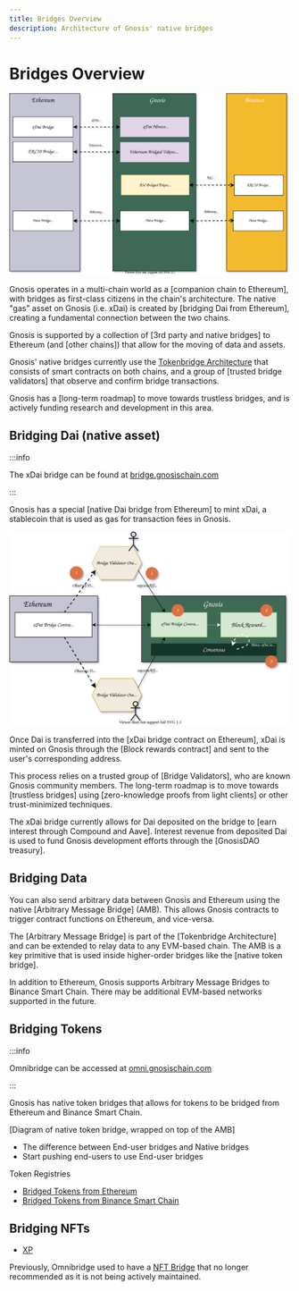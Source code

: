 ```yaml
---
title: Bridges Overview
description: Architecture of Gnosis' native bridges
---
```


# Bridges Overview

![Diagrams overview of Bridges](./diagrams/bridge-overview.svg)

Gnosis operates in a multi-chain world as a [companion chain to Ethereum], with bridges as first-class citizens in the chain's architecture. The native "gas" asset on Gnosis (i.e. xDai) is created by [bridging Dai from Ethereum], creating a fundamental connection between the two chains.

Gnosis is supported by a collection of [3rd party and native bridges] to Ethereum (and [other chains]) that allow for the moving of data and assets.

Gnosis' native bridges currently use the [Tokenbridge Architecture](https://docs.tokenbridge.net/) that consists of smart contracts on both chains, and a group of [trusted bridge validators] that observe and confirm bridge transactions.

Gnosis has a [long-term roadmap] to move towards trustless bridges, and is actively funding research and development in this area.

## Bridging Dai (native asset)

:::info

The xDai bridge can be found at [bridge.gnosischain.com](https://bridge.gnosischain.com/)

:::

Gnosis has a special [native Dai bridge from Ethereum] to mint xDai, a stablecoin that is used as gas for transaction fees in Gnosis.

![xDai Bridge Diagram](./diagrams/dai-bridge.svg)

Once Dai is transferred into the [xDai bridge contract on Ethereum], xDai is minted on Gnosis through the [Block rewards contract] and sent to the user's corresponding address.

This process relies on a trusted group of [Bridge Validators], who are known Gnosis  community members. The long-term roadmap is to move towards [trustless bridges] using 
 [zero-knowledge proofs from light clients] or other trust-minimized techniques.

The xDai bridge currently allows for Dai deposited on the bridge to [earn interest through Compound and Aave]. Interest revenue from deposited Dai is used to fund Gnosis development efforts through the [GnosisDAO treasury].

## Bridging Data

You can also send arbitrary data between Gnosis and Ethereum using the native [Arbitrary Message Bridge] (AMB). This allows Gnosis contracts to trigger contract functions on Ethereum, and vice-versa. 

The [Arbitrary Message Bridge] is part of the [Tokenbridge Architecture] and can be extended to relay data to any EVM-based chain. The AMB is a key primitive that is used inside higher-order bridges like the [native token bridge]. 

In addition to Ethereum, Gnosis supports Arbitrary Message Bridges to Binance Smart Chain. There may be additional EVM-based networks supported in the future.  

## Bridging Tokens

:::info

Omnibridge can be accessed at [omni.gnosischain.com](https://omni.gnosischain.com/)

:::

Gnosis has native token bridges that allows for tokens to be bridged from Ethereum and Binance Smart Chain. 

[Diagram of native token bridge, wrapped on top of the AMB]

- The difference between End-user bridges and Native bridges
- Start pushing end-users to use End-user bridges

Token Registries
- [Bridged Tokens from Ethereum](https://blockscout.com/xdai/mainnet/bridged-tokens/eth)
- [Bridged Tokens from Binance Smart Chain](https://blockscout.com/xdai/mainnet/bridged-tokens/bsc)

## Bridging NFTs


- [XP](https://bridge.xp.network/)

Previously, Omnibridge used to have a [NFT Bridge](https://docs.tokenbridge.net/eth-xdai-amb-bridge/nft-omnibridge-extension) that no longer recommended as it is not being actively maintained. 




